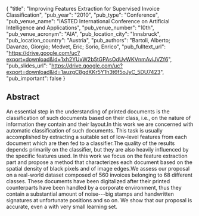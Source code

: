 {
  "title": "Improving Features Extraction for Supervised Invoice Classification",
  "pub_year": "2010",
  "pub_type": "Conference",
  "pub_venue_name": "IASTED International Conference on Artificial Intelligence and Applications",
  "pub_venue_number": "10th",
  "pub_venue_acronym": "AIA",
  "pub_location_city": "Innsbruck",
  "pub_location_country": "Austria",
  "pub_authors": "Bartoli, Alberto; Davanzo, Giorgio; Medvet, Eric; Sorio, Enrico",
  "pub_fulltext_url": "https://drive.google.com/uc?export=download&id=1xh2YUxW2b5tGPAsOdUvWKVnmAviJVZf6",
  "pub_slides_url": "https://drive.google.com/uc?export=download&id=1auzgC8gdKKr5Y1h3t6f5oJyC_5DU7423",
  "pub_important": false
}

## Abstract
An essential step in the understanding of printed documents is the classification of such documents based on their class, i.e., on the nature of information they contain and their layout.In this work we are concerned with automatic classification of such documents. This task is usually accomplished by extracting a suitable set of low-level features from each document which are then fed to a classifier.The quality of the results depends primarily on the classifier, but they are also heavily influenced by the specific features used. In this work we focus on the feature extraction part and propose a method that characterizes each document based on the spatial density of black pixels and of image edges.We assess our proposal on a real-world dataset composed of 560 invoices belonging to 68 different classes. These documents have been digitalized after their printed counterparts have been handled by a corporate environment, thus they contain a substantial amount of noise---big stamps and handwritten signatures at unfortunate positions and so on. We show that our proposal is accurate, even a with very small learning set.
